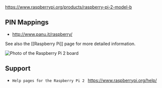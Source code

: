 https://www.raspberrypi.org/products/raspberry-pi-2-model-b

PIN Mappings
------------

* http://www.panu.it/raspberry/

See also the [[Raspberry Pi]] page for more detailed information.

![Photo of the Raspberry Pi 2 board](https://wiki.openwrt.org/_media/media/raspberry_pi_foundation/rpi2b.jpg)

Support
-------

* `Help pages for the Raspberry Pi 2 ` [<https://www.raspberrypi.org/help/>](https://www.raspberrypi.org/help/)
